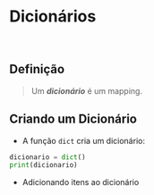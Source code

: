 

# Dicionários

<br>

## Definição

> Um __*dicionário*__ é um mapping.

## Criando um Dicionário

* A função `dict` cria um dicionário:

```python
dicionario = dict()
print(dicionario)
```

* Adicionando itens ao dicionário
